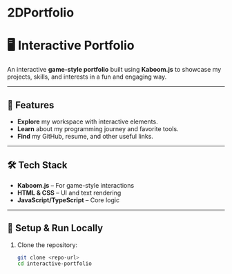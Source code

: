 # 2DPortfolio
# 🖥️ Interactive Portfolio  

An interactive **game-style portfolio** built using **Kaboom.js** to showcase my projects, skills, and interests in a fun and engaging way.  

---

## 🚀 Features  
- **Explore** my workspace with interactive elements.  
- **Learn** about my programming journey and favorite tools.  
- **Find** my GitHub, resume, and other useful links.  

---

## 🛠️ Tech Stack  
- **Kaboom.js** – For game-style interactions  
- **HTML & CSS** – UI and text rendering  
- **JavaScript/TypeScript** – Core logic  

---

## 📂 Setup & Run Locally  
1. Clone the repository:  
   ```sh
   git clone <repo-url>
   cd interactive-portfolio
